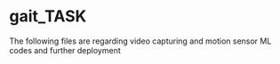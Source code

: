 # gait_TASK
The following files are regarding video capturing and motion sensor ML codes and further deployment
